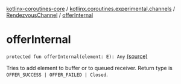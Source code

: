 [kotlinx-coroutines-core](../../index.md) / [kotlinx.coroutines.experimental.channels](../index.md) / [RendezvousChannel](index.md) / [offerInternal](.)

# offerInternal

`protected fun offerInternal(element: E): Any` [(source)](http://github.com/kotlin/kotlinx.coroutines/tree/master/kotlinx-coroutines-core/src/main/kotlin/kotlinx/coroutines/experimental/channels/RendezvousChannel.kt#L33)

Tries to add element to buffer or to queued receiver.
Return type is `OFFER_SUCCESS | OFFER_FAILED | Closed`.

